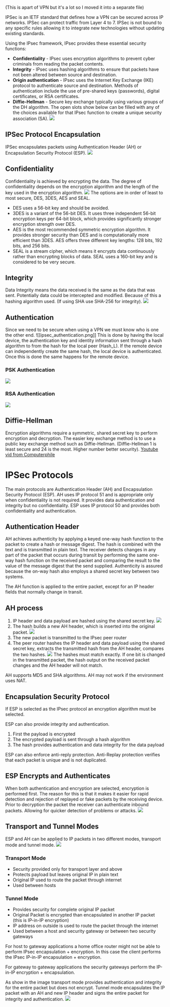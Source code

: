 (This is apart of VPN but it's a lot so I moved it into a separate file)

IPSec is an IETF standard that defines how a VPN can be secured across IP networks. IPSec can protect traffic from Layer 4 to 7. IPSec is not bound to any specific rules allowing it to integrate new technologies without updating existing standards.

Using the IPsec framework, IPsec provides these essential security functions:
- **Confidentiality** - IPsec uses encryption algorithms to prevent cyber criminals from reading the packet contents.
- **Integrity** - IPsec uses hashing algorithms to ensure that packets have not been altered between source and destination.
- **Origin authentication** - IPsec uses the Internet Key Exchange (IKE) protocol to authenticate source and destination. Methods of authentication include the use of pre-shared keys (passwords), digital certificates, or RSA certificates.
- **Diffie-Hellman** - Secure key exchange typically using various groups of the DH algorithm.
The open slots show below can be filled with any of the choices available for that IPsec function to create a unique security association (SA).
![](/Images/ip_sec_sa.png)

## IPSec Protocol Encapsulation
IPSec encapsulates packets using Authentication Header (AH) or Encapsulation Security Protocol (ESP).
![](/Images/ipsec_protcol_encap.png)
## Confidentiality
Confidentiality is achieved by encrypting the data. The degree of confidentiality depends on the encryption algorithm and the length of the key used in the encryption algorithm.
![](/Images/ipsec_encryption.png)
The options are in order of least to most secure, DES, 3DES, AES and SEAL.
- DES uses a 56-bit key and should be avoided.
- 3DES is a variant of the 56-bit DES. It uses three independent 56-bit encryption keys per 64-bit block, which provides significantly stronger encryption strength over DES. 
- AES is the most recommended symmetric encryption algorithm. It provides stronger security than DES and is computationally more efficient than 3DES. AES offers three different key lengths: 128 bits, 192 bits, and 256 bits.
- SEAL is a stream cipher, which means it encrypts data continuously rather than encrypting blocks of data. SEAL uses a 160-bit key and is considered to be very secure.
## Integrity
Data Integrity means the data received is the same as the data that was sent. Potentially data could be intercepted and modified. Because of this a hashing algorithm used. (If using SHA use SHA-256 for integrity).
![](/Images/ipsec_integrity.png)
## Authentication
Since we need to be secure when using a VPN we must know who is one the other end. 
![[ipsec_authentication.png]]
This is done by having the local device, the authentication key and identity information sent through a hash algorithm to from the hash for the local peer (Hash_L). If the remote device can independently create the same hash, the local device is authenticated. Once this is done the same happens for the remote device.
### PSK Authentication
![](/Images/PSK_authentication.png)
### RSA Authentication
![](/Images/rsa_authentication.png)
## Diffie-Hellman
Encryption algorithms require a symmetric, shared secret key to perform encryption and decryption. The easier key exchange method is to use a public key exchange method such as Diffie-Hellman. (Diffie-Hellman 1 is least secure and 24 is the most. Higher number better security).
[Youtube vid from Computerphile](https://www.youtube.com/watch?v=NmM9HA2MQGI&pp=ygUNZGlmZmUtaGVsbG1hbg%3D%3D)

# IPSec Protocols
The main protocols are Authentication Header (AH) and Encapsulation Security Protocol (ESP). AH uses IP protocol 51 and is appropriate only when confidentiality is not required. It provides data authentication and integrity but no confidentiality. ESP uses IP protocol 50 and provides both confidentiality and authentication.
## Authentication Header
AH achieves authenticity by applying a keyed one-way hash function to the packet to create a hash or message digest. The hash is combined with the text and is transmitted in plain text. The receiver detects changes in any part of the packet that occurs during transit by performing the same one-way hash function on the received packet and comparing the result to the value of the message digest that the send supplied. Authenticity is assured because the on-way hash also employs a shared secret key between two systems.

The AH function is applied to the entire packet, except for an IP header fields that normally change in transit.

## AH process
1. IP header and data payload are hashed using the shared secret key.
![](/Images/ah_process_1.png)
2. The hash builds a new AH header, which is inserted into the original packet.
![](/Images/ah_process_2.png)
3. The new packet is transmitted to the IPsec peer router
4. The peer router hashes the IP header and data payload using the shared secret key, extracts the transmitted hash from the AH header, compares the two hashes.
![](/Images/ah_process_3.png)
The hashes must match exactly. If one bit is changed in the transmitted packet, the hash output on the received packet changes and the AH header will not match.

AH supports MD5 and SHA algorithms. AH may not work if the environment uses NAT.

## Encapsulation Security Protocol
If ESP is selected as the IPsec protocol an encryption algorithm must be selected.

ESP can also provide integrity and authentication. 
1. First the payload is encrypted
2. The encrypted payload is sent through a hash algorithm
3. The hash provides authentication and data integrity for the data payload

ESP can also enforce anti-reply protection. Anti-Replay protection verifies that each packet is unique and is not duplicated.

## ESP Encrypts and Authenticates
When both authentication and encryption are selected, encryption is performed first. The reason for this is that it makes it easier for rapid detection and rejection of replayed or fake packets by the receiving device. Prior to decryption the packet the receiver can authenticate inbound packets. Allowing for quicker detection of problems or attacks.
![](/Images/esp_encap.png)
## Transport and Tunnel Modes
ESP and AH can be applied to IP packets in two different modes, transport mode and tunnel mode.
![](/Images/transport_tunnel_mode.png)
### Transport Mode
- Security provided only for transport layer and above
- Protects payload but leaves original IP in plain text
- Original IP used to route the packet through internet
- Used between hosts
### Tunnel Mode
- Provides security for complete original IP packet
- Original Packet is encrypted than encapsulated in another IP packet (this is IP-in-IP encryption)
- IP address on outside is used to route the packet through the internet
- Used between a host and security gateway or between two security gateways

For host to gateway applications a home office router might not be able to perform IPsec encapsulation + encryption. In this case the client performs the IPsec IP-in-IP encapsulation + encryption.

For gateway to gateway applications the security gateways perform the IP-in-IP encryption + encapsulation.

As show in the image transport mode provides authentication and integrity for the entire packet but does not encrypt.
Tunnel mode encapsulates the IP packet with an AH and new IP header and signs the entire packet for integrity and authentication.
![](/Images/tunnel_transport_packet.png)
